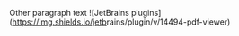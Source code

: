Other paragraph text <caret>!<caret>[JetBrains pl<caret>ugins](<caret>https://img.shields.io/jetb<caret>rains/plugin/v/14494-pdf-v<caret>iewer)
